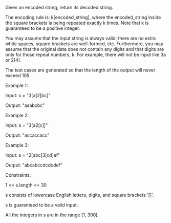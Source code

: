 Given an encoded string, return its decoded string.

The encoding rule is: k[encoded_string], where the encoded_string inside the square brackets is being repeated exactly k times. Note that k is guaranteed to be a positive integer.

You may assume that the input string is always valid; there are no extra white spaces, square brackets are well-formed, etc. Furthermore, you may assume that the original data does not contain any digits and that digits are only for those repeat numbers, k. For example, there will not be input like 3a or 2[4].

The test cases are generated so that the length of the output will never exceed 105.

 

Example 1:

Input: s = "3[a]2[bc]"

Output: "aaabcbc"

Example 2:

Input: s = "3[a2[c]]"

Output: "accaccacc"

Example 3:

Input: s = "2[abc]3[cd]ef"

Output: "abcabccdcdcdef"
 

Constraints:

1 <= s.length <= 30

s consists of lowercase English letters, digits, and square brackets '[]'.

s is guaranteed to be a valid input.

All the integers in s are in the range [1, 300].
